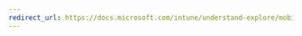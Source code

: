 ```yaml
---
redirect_url: https://docs.microsoft.com/intune/understand-explore/mobile-device-management-trial-guide-microsoft-intune
---
```

